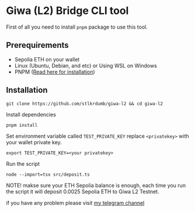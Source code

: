 # Giwa (L2) Bridge CLI tool

First of all you need to install `pnpm` package to use this tool.

## Prerequirements
- Sepolia ETH on your wallet
- Linux (Ubuntu, Debian, and etc) or Using WSL on Windows
- PNPM ([Read here for installation](https://pnpm.io/installation))

## Installation
```
git clone https://github.com/stlkrdumb/giwa-l2 && cd giwa-l2
```
Install dependencies
```
pnpm install
```

Set environment variable called `TEST_PRIVATE_KEY` replace `<privatekey>` with your wallet private key.
```
export TEST_PRIVATE_KEY=<your privatekey>
```

Run the script
```
node --import=tsx src/deposit.ts
```

NOTE! makse sure your ETH Sepolia balance is enough, each time you run the script it will deposit 0.0025 Sepolia ETH to Giwa L2 Testnet.

if you have any problem please visit [my telegram channel](https://t.me/airdropStalkerChannel)